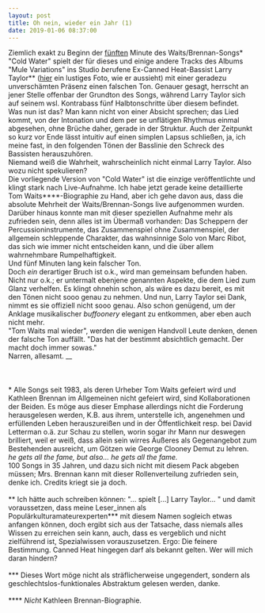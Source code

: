 ```yaml
---
layout: post
title: Oh nein, wieder ein Jahr (1)
date: 2019-01-06 08:37:00
---
```


Ziemlich exakt zu Beginn der [fünften](https://www.youtube.com/watch?v=DgwJQj2E6So) Minute des Waits/Brennan-Songs\* "Cold Water" spielt der für dieses und einige andere Tracks des Albums "Mule Variations" ins Studio *be*rufene Ex-Canned Heat-Bassist Larry Taylor\*\* ([hier](https://en.wikipedia.org/wiki/Larry_Taylor#/media/File:Larry_Taylor_with_bass_1971.jpg) ein lustiges Foto, wie er aussieht) mit einer geradezu unverschämten Präsenz einen falschen Ton. Genauer gesagt, herrscht an jener Stelle offenbar der Grundton des Songs, während Larry Taylor sich auf seinem wsl. Kontrabass fünf Halbtonschritte über diesem befindet.<br>
Was nun ist das? Man kann nicht von einer Absicht sprechen; das Lied kommt, von der Intonation und dem per se unflätigen Rhythmus einmal abgesehen, ohne Brüche daher, gerade in der Struktur. Auch der Zeitpunkt so kurz vor Ende lässt intuitiv auf einen simplen Lapsus schließen, ja, ich meine fast, in den folgenden Tönen der Basslinie den Schreck des Bassisten herauszuhören.<br>
Niemand weiß die Wahrheit, wahrscheinlich nicht einmal Larry Taylor. Also wozu nicht spekulieren?
<br>
Die vorliegende Version von "Cold Water" ist die einzige veröffentlichte und klingt stark nach Live-Aufnahme. Ich habe jetzt gerade keine detaillierte Tom Waits\*\*\*\*-Biographie zu Hand, aber ich gehe davon aus, dass die absolute Mehrheit der Waits/Brennan-Songs live aufgenommen wurden. Darüber hinaus konnte man mit dieser speziellen Aufnahme mehr als zufrieden sein, denn alles ist im Übermaß vorhanden: Das Scheppern der Percussioninstrumente, das Zusammenspiel ohne Zusammenspiel, der allgemein schleppende Charakter, das wahnsinnige Solo von Marc Ribot, das sich wie immer nicht entscheiden kann, und die über allem wahrnehmbare Rumpelhaftigkeit. <br>
Und fünf Minuten lang kein falscher Ton.<br>
Doch *ein* derartiger Bruch ist o.k., wird man gemeinsam befunden haben. Nicht nur o.k.; er untermalt ebenjene genannten Aspekte, die dem Lied zum Glanz verhelfen. Es klingt ohnehin schon, als wäre es dazu bereit, es mit den Tönen nicht sooo genau zu nehmen. Und nun, Larry Taylor sei Dank, nimmt es sie offiziell nicht sooo genau. Also schon genügend, um der Anklage musikalischer *buffoonery* elegant zu entkommen, aber eben auch nicht mehr. <br>"Tom Waits mal wieder", werden die wenigen Handvoll Leute denken, denen der falsche Ton auffällt. "Das hat der bestimmt absichtlich gemacht. Der macht doch immer sowas."<br>
Narren, allesamt.
__
<br><br><br><br>
\* Alle Songs seit 1983, als deren Urheber Tom Waits gefeiert wird und Kathleen Brennan im Allgemeinen nicht gefeiert wird, sind Kollaborationen der Beiden. Es möge aus dieser Emphase allerdings nicht die Forderung herausgelesen werden, K.B. aus ihrem, unterstelle ich, angenehmen und erfüllenden Leben herauszureißen und in der Öffentlichkeit resp. bei David Letterman o.ä. zur Schau zu stellen, worin sogar ihr Mann nur deswegen brilliert, weil er weiß, dass allein sein wirres Äußeres als Gegenangebot zum Bestehenden ausreicht, um Götzen wie George Clooney Demut zu lehren.<br> *he gets all the fame, but also... he gets all the fame.*<br>
100 Songs in 35 Jahren, und dazu sich nicht mit diesem Pack abgeben müssen; Mrs. Brennan kann mit dieser Rollenverteilung zufrieden sein, denke ich. Credits kriegt sie ja doch.
<br><br>
\*\* Ich hätte auch schreiben können: "... spielt \[...\] Larry Taylor... " und damit voraussetzen, dass meine Leser\_innen als Populärkulturamateurexperten\*\*\* mit diesem Namen sogleich etwas anfangen können, doch ergibt sich aus der Tatsache, dass niemals alles Wissen zu erreichen sein kann, auch, dass es vergeblich und nicht zielführend ist, Spezialwissen vorauszusetzen. Ergo: Die feinere Bestimmung. Canned Heat hingegen darf als bekannt gelten. Wer will mich daran hindern?
<br><br>
\*\*\* Dieses Wort möge nicht als sträflicherweise ungegendert, sondern als geschlechtslos-funktionales Abstraktum gelesen werden, danke.
<br><br>
\*\*\*\* *Nicht* Kathleen Brennan-Biographie.
